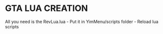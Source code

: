 # GTA LUA CREATION
  All you need is the RevLua.lua
    - Put it in YimMenu/scripts folder
      - Reload lua scripts
